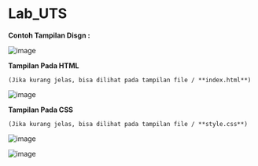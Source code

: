 # Lab_UTS

**Contoh Tampilan Disgn :** 

![image](https://user-images.githubusercontent.com/56451391/117333794-7d5c7880-aec3-11eb-88e9-2c559406e03a.png)

**Tampilan Pada HTML** 

`(Jika kurang jelas, bisa dilihat pada tampilan file / **index.html**)`

![image](https://user-images.githubusercontent.com/56451391/117338114-6409fb00-aec8-11eb-8016-11d954ffcec5.png)



**Tampilan Pada CSS** 

`(Jika kurang jelas, bisa dilihat pada tampilan file / **style.css**)`

![image](https://user-images.githubusercontent.com/56451391/117338259-8c91f500-aec8-11eb-9b07-e3c454e0bad5.png)


![image](https://user-images.githubusercontent.com/56451391/117344778-fb268100-aecf-11eb-8f79-104788e00207.png)
